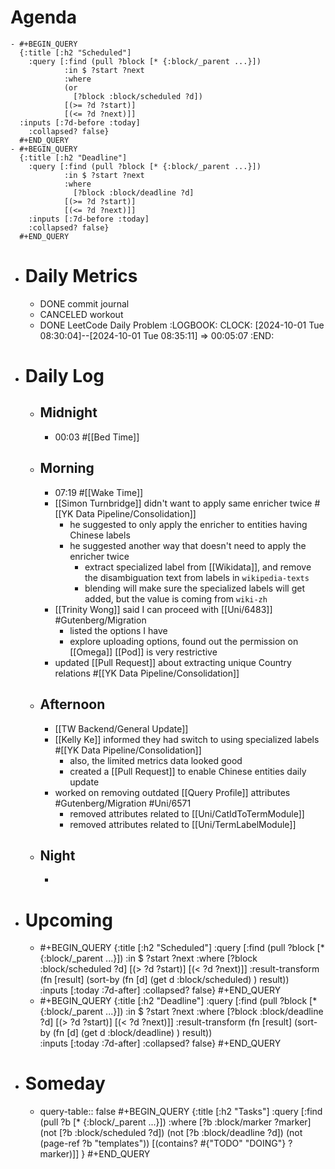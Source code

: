 # Agenda
	- #+BEGIN_QUERY
	  {:title [:h2 "Scheduled"]
	    :query [:find (pull ?block [* {:block/_parent ...}])
	            :in $ ?start ?next
	            :where
	            (or
	              [?block :block/scheduled ?d])
	            [(>= ?d ?start)]
	            [(<= ?d ?next)]]
	  :inputs [:7d-before :today]
	    :collapsed? false}
	  #+END_QUERY
	- #+BEGIN_QUERY
	  {:title [:h2 "Deadline"]
	    :query [:find (pull ?block [* {:block/_parent ...}])
	            :in $ ?start ?next
	            :where
	              [?block :block/deadline ?d]
	            [(>= ?d ?start)]
	            [(<= ?d ?next)]]
	    :inputs [:7d-before :today]
	    :collapsed? false}
	  #+END_QUERY
- # Daily Metrics
	- DONE commit journal
	- CANCELED workout
	- DONE LeetCode Daily Problem
	  :LOGBOOK:
	  CLOCK: [2024-10-01 Tue 08:30:04]--[2024-10-01 Tue 08:35:11] =>  00:05:07
	  :END:
- # Daily Log
	- ## Midnight
		- 00:03 #[[Bed Time]]
	- ## Morning
		- 07:19 #[[Wake Time]]
		- [[Simon Turnbridge]] didn't want to apply same enricher twice #[[YK Data Pipeline/Consolidation]]
			- he suggested to only apply the enricher to entities having Chinese labels
			- he suggested another way that doesn't need to apply the enricher twice
				- extract specialized label from [[Wikidata]], and remove the disambiguation text from labels in `wikipedia-texts`
				- blending will make sure the specialized labels will get added, but the value is coming from `wiki-zh`
		- [[Trinity Wong]] said I can proceed with [[Uni/6483]] #Gutenberg/Migration
			- listed the options I have
			- explore uploading options, found out the permission on [[Omega]] [[Pod]] is very restrictive
		- updated [[Pull Request]] about extracting unique Country relations #[[YK Data Pipeline/Consolidation]]
	- ## Afternoon
		- [[TW Backend/General Update]]
		- [[Kelly Ke]] informed they had switch to using specialized labels #[[YK Data Pipeline/Consolidation]]
			- also, the limited metrics data looked good
			- created a [[Pull Request]] to enable Chinese entities daily update
		- worked on removing outdated [[Query Profile]] attributes #Gutenberg/Migration #Uni/6571
			- removed attributes related to [[Uni/CatIdToTermModule]]
			- removed attributes related to [[Uni/TermLabelModule]]
	- ## Night
		-
- # Upcoming
	- #+BEGIN_QUERY
	  {:title [:h2 "Scheduled"]
	    :query [:find (pull ?block [* {:block/_parent ...}])
	            :in $ ?start ?next
	            :where
	              [?block :block/scheduled ?d]
	            [(> ?d ?start)]
	            [(< ?d ?next)]]
	  :result-transform (fn [result]
	                          (sort-by (fn [d]
	                                     (get d :block/scheduled) ) result))    
	  :inputs [:today :7d-after]
	    :collapsed? false}
	  #+END_QUERY
	- #+BEGIN_QUERY
	  {:title [:h2 "Deadline"]
	    :query [:find (pull ?block [* {:block/_parent ...}])
	            :in $ ?start ?next
	            :where
	              [?block :block/deadline ?d]
	            [(> ?d ?start)]
	            [(< ?d ?next)]]
	  :result-transform (fn [result]
	                          (sort-by (fn [d]
	                                     (get d :block/deadline) ) result))    
	  :inputs [:today :7d-after]
	    :collapsed? false}
	  #+END_QUERY
- # Someday
	- query-table:: false
	  #+BEGIN_QUERY
	  {:title [:h2 "Tasks"]
	   :query [:find (pull ?b [* {:block/_parent ...}])
	          :where
	          [?b :block/marker ?marker]
	          (not [?b :block/scheduled ?d])
	          (not [?b :block/deadline ?d])
	  (not (page-ref ?b "templates"))
	          [(contains? #{"TODO" "DOING"} ?marker)]]
	  }
	  #+END_QUERY